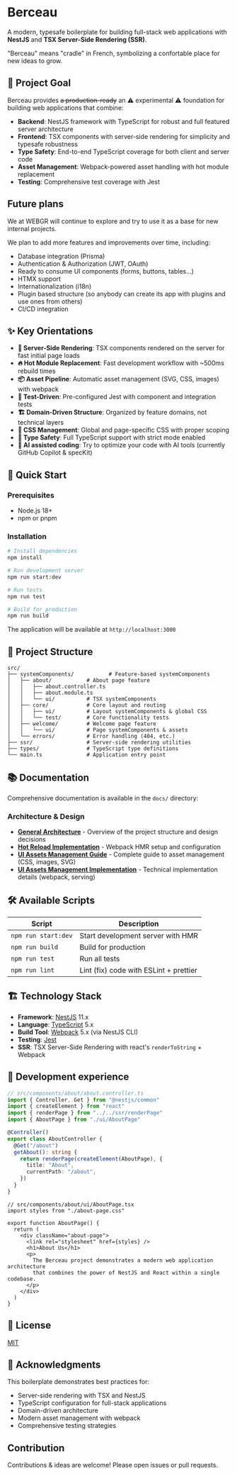# Berceau

A modern, typesafe boilerplate for building full-stack web applications with **NestJS** and **TSX Server-Side Rendering (SSR)**.

"Berceau" means "cradle" in French, symbolizing a confortable place for new ideas to grow.

## 🎯 Project Goal

Berceau provides ~~a production-ready~~ an ⚠️ experimental ⚠️ foundation for building web applications that combine:

- **Backend**: NestJS framework with TypeScript for robust and full featured server architecture
- **Frontend**: TSX components with server-side rendering for simplicity and typesafe robustness
- **Type Safety**: End-to-end TypeScript coverage for both client and server code
- **Asset Management**: Webpack-powered asset handling with hot module replacement
- **Testing**: Comprehensive test coverage with Jest

## Future plans

We at WEBGR will continue to explore and try to use it as a base for new internal projects.

We plan to add more features and improvements over time, including:
- Database integration (Prisma)
- Authentication & Authorization (JWT, OAuth)
- Ready to consume UI components (forms, buttons, tables...)
- HTMX support
- Internationalization (i18n)
- Plugin based structure (so anybody can create its app with plugins and use ones from others)
- CI/CD integration

## ✨ Key Orientations

- **🚀 Server-Side Rendering**: TSX components rendered on the server for fast initial page loads
- **🔥 Hot Module Replacement**: Fast development workflow with ~500ms rebuild times
- **📦 Asset Pipeline**: Automatic asset management (SVG, CSS, images) with webpack
- **🧪 Test-Driven**: Pre-configured Jest with component and integration tests
- **🏗️ Domain-Driven Structure**: Organized by feature domains, not technical layers
- **🎨 CSS Management**: Global and page-specific CSS with proper scoping
- **📘 Type Safety**: Full TypeScript support with strict mode enabled
- **🤖 AI assisted coding**: Try to optimize your code with AI tools (currently GitHub Copilot & specKit)

## 🚦 Quick Start

### Prerequisites

- Node.js 18+ 
- npm or pnpm

### Installation

```bash
# Install dependencies
npm install

# Run development server
npm run start:dev

# Run tests
npm run test

# Build for production
npm run build
```

The application will be available at `http://localhost:3000`

## 📁 Project Structure

```
src/
├── systemComponents/           # Feature-based systemComponents
│   ├── about/           # About page feature
│   │   ├── about.controller.ts
│   │   ├── about.module.ts
│   │   └── ui/          # TSX systemComponents
│   ├── core/            # Core layout and routing
│   │   ├── ui/          # Layout systemComponents & global CSS
│   │   └── test/        # Core functionality tests
│   ├── welcome/         # Welcome page feature
│   │   └── ui/          # Page systemComponents & assets
│   └── errors/          # Error handling (404, etc.)
├── ssr/                 # Server-side rendering utilities
├── types/               # TypeScript type definitions
└── main.ts              # Application entry point
```

## 📚 Documentation

Comprehensive documentation is available in the `docs/` directory:

### Architecture & Design
- **[General Architecture](docs/GENERAL_ARCHITECTURE.md)** - Overview of the project structure and design decisions
- **[Hot Reload Implementation](docs/HOT_RELOAD_IMPLEMENTATION.md)** - Webpack HMR setup and configuration
- **[UI Assets Management Guide](docs/UI_ASSETS_MANAGEMENT_GUIDE.md)** - Complete guide to asset management (CSS, images, SVG)
- **[UI Assets Management Implementation](docs/UI_ASSETS_MANAGEMENT_IMPLEMENTATION.md)** - Technical implementation details (webpack, serving)

## 🛠️ Available Scripts

| Script | Description |
|--------|-------------|
| `npm run start:dev` | Start development server with HMR |
| `npm run build` | Build for production |
| `npm run test` | Run all tests |
| `npm run lint` | Lint (fix) code with ESLint + prettier |

## 🏗️ Technology Stack

- **Framework**: [NestJS](https://nestjs.com/) 11.x
- **Language**: [TypeScript](https://www.typescriptlang.org/) 5.x
- **Build Tool**: [Webpack](https://webpack.js.org/) 5.x (via NestJS CLI)
- **Testing**: [Jest](https://jestjs.io/)
- **SSR**: TSX Server-Side Rendering with react's `renderToString` + Webpack

## 🚀 Development experience

```ts
// src/components/about/about.controller.ts
import { Controller, Get } from "@nestjs/common"
import { createElement } from "react"
import { renderPage } from "../../ssr/renderPage"
import { AboutPage } from "./ui/AboutPage"

@Controller()
export class AboutController {
  @Get("/about")
  getAbout(): string {
    return renderPage(createElement(AboutPage), {
      title: "About",
      currentPath: "/about",
    })
  }
}
```

```tsx
// src/components/about/ui/AboutPage.tsx
import styles from "./about-page.css"

export function AboutPage() {
  return (
    <div className="about-page">
      <link rel="stylesheet" href={styles} />
      <h1>About Us</h1>
      <p>
        The Berceau project demonstrates a modern web application architecture
        that combines the power of NestJS and React within a single codebase.
      </p>
    </div>
  )
}

```

## 📄 License

[MIT](LICENSE)

## 🙏 Acknowledgments

This boilerplate demonstrates best practices for:
- Server-side rendering with TSX and NestJS
- TypeScript configuration for full-stack applications
- Domain-driven architecture
- Modern asset management with webpack
- Comprehensive testing strategies

## Contribution

Contributions & ideas are welcome! Please open issues or pull requests.
